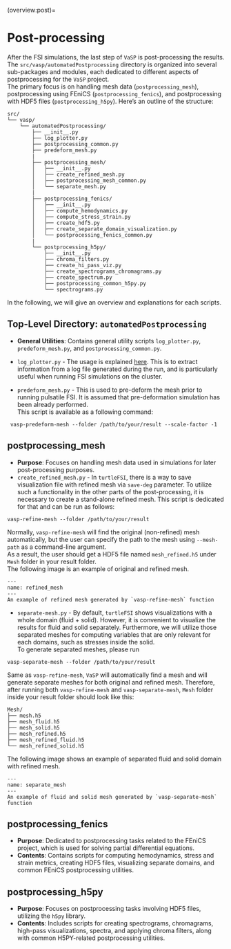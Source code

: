 (overview:post)=

# Post-processing

After the FSI simulations, the last step of `VaSP` is post-processing the results.  
The `src/vasp/automatedPostprocessing` directory is organized into several sub-packages and modules, each dedicated to different aspects of postprocessing for the `VaSP` project.  
The primary focus is on handling mesh data (`postprocessing_mesh`), postprocessing using FEniCS (`postprocessing_fenics`), and postprocessing with HDF5 files (`postprocessing_h5py`). Here’s an outline of the structure:

```
src/
└── vasp/
    └── automatedPostprocessing/
        ├── __init__.py
        ├── log_plotter.py
        ├── postprocessing_common.py
        ├── predeform_mesh.py
        |
        ├── postprocessing_mesh/
        │   ├── __init__.py
        │   ├── create_refined_mesh.py
        │   ├── postprocessing_mesh_common.py
        │   └── separate_mesh.py
        |
        ├── postprocessing_fenics/
        │   ├── __init__.py
        │   ├── compute_hemodynamics.py
        │   ├── compute_stress_strain.py
        │   ├── create_hdf5.py
        │   ├── create_separate_domain_visualization.py
        │   └── postprocessing_fenics_common.py
        |
        └── postprocessing_h5py/
            ├── __init__.py
            ├── chroma_filters.py
            ├── create_hi_pass_viz.py
            ├── create_spectrograms_chromagrams.py
            ├── create_spectrum.py
            ├── postprocessing_common_h5py.py
            └── spectrograms.py
```

In the following, we will give an overview and explanations for each scripts.

## **Top-Level Directory: `automatedPostprocessing`**

   - **General Utilities**: Contains general utility scripts `log_plotter.py`, `predeform_mesh.py`, and `postprocessing_common.py`.  

   - `log_plotter.py` - The usage is explained [here](simulation:log_plotter). This is to extract information from a log file generated during the run, and is particularly useful when running FSI simulations on the cluster.  

   - `predeform_mesh.py` - This is used to pre-deform the mesh prior to running pulsatile FSI. It is assumed that pre-deformation simulation has been already performed.  
   This script is available as a following command:
   ```console
    vasp-predeform-mesh --folder /path/to/your/result --scale-factor -1
   ```

## **postprocessing_mesh**
   - **Purpose**: Focuses on handling mesh data used in simulations for later post-processing purposes.
   - `create_refined_mesh.py` - In `turtleFSI`, there is a way to save visualization file with refined mesh via `save-deg` parameter. To utilize such a functionality in the other parts of the post-processing, it is necessary to create a stand-alone refined mesh. This script is dedicated for that and can be run as follows:
   ```console
   vasp-refine-mesh --folder /path/to/your/result
   ```
   Normally, `vasp-refine-mesh` will find the original (non-refined) mesh automatically, but the user can specify the path to the mesh using `--mesh-path` as a command-line argument.  
   As a result, the user should get a HDF5 file named `mesh_refined.h5` under `Mesh` folder in your result folder.  
   The following image is an example of original and refined mesh.

   ```{figure} figures/refined_mesh.png
   ---
   name: refined_mesh
   ---
   An example of refined mesh generated by `vasp-refine-mesh` function
   ```

   - `separate-mesh.py` - By default, `turtleFSI` shows visualizations with a whole domain (fluid + solid). However, it is convenient to visualize the results for fluid and solid separately. Furthermore, we will utilize those separated meshes for computing variables that are only relevant for each domains, such as stresses inside the solid.  
   To generate separated meshes, please run
   ```console
   vasp-separate-mesh --folder /path/to/your/result
   ```

   Same as `vasp-refine-mesh`, `VaSP` will automatically find a mesh and will generate separate meshes for both original and refined mesh. Therefore, after running both `vasp-refine-mesh` and `vasp-separate-mesh`, `Mesh` folder inside your result folder should look like this:
   ```
   Mesh/
   ├── mesh.h5
   ├── mesh_fluid.h5
   ├── mesh_solid.h5
   ├── mesh_refined.h5
   ├── mesh_refined_fluid.h5
   └── mesh_refined_solid.h5
   ``` 
   The following image shows an example of separated fluid and solid domain with refined mesh.

   ```{figure} figures/separate_mesh.png
   ---
   name: separate_mesh
   ---
   An example of fluid and solid mesh generated by `vasp-separate-mesh` function
   ```


## **postprocessing_fenics**
   - **Purpose**: Dedicated to postprocessing tasks related to the FEniCS project, which is used for solving partial differential equations.
   - **Contents**: Contains scripts for computing hemodynamics, stress and strain metrics, creating HDF5 files, visualizing separate domains, and common FEniCS postprocessing utilities.

## **postprocessing_h5py**
   - **Purpose**: Focuses on postprocessing tasks involving HDF5 files, utilizing the `h5py` library.
   - **Contents**: Includes scripts for creating spectrograms, chromagrams, high-pass visualizations, spectra, and applying chroma filters, along with common H5PY-related postprocessing utilities.
